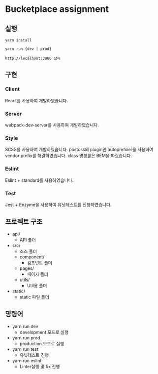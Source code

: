 # Bucketplace assignment


## 실행
```
yarn install
```

```
yarn run {dev | prod}
```

```
http://localhost:3000 접속
```


## 구현
### Client
React를 사용하여 개발하였습니다.

### Server
webpack-dev-server를 사용하여 개발하였습니다.

### Style
SCSS를 사용하여 개발하였습니다. postcss의 plugin인 autoprefixer을 사용하여 vendor prefix를 해결하였습니다. class 명칭룰은 BEM을 따랐습니다.

### Eslint
Eslint + standard를 사용하였습니다.

### Test
Jest + Enzyme을 사용하여 유닛테스트를 진행하였습니다.


## 프로젝트 구조
- api/
  - API 폴더
- src/
  - 소스 폴더
  - component/
    - 컴포넌트 폴더
  - pages/
    - 페이지 폴더
  - utils/
    - Util용 폴더
- static/
  - static 파일 폴더


## 명령어
- yarn run dev
  - development 모드로 실행
- yarn run prod
  - production 모드로 실행
- yarn run test
  - 유닛테스트 진행
- yarn run eslint
  - Linter실행 및 fix 진행